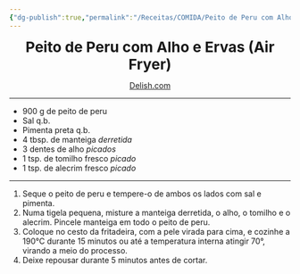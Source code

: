 ```yaml
---
{"dg-publish":true,"permalink":"/Receitas/COMIDA/Peito de Peru com Alho e Ervas (Air Fryer)/"}
---
```


<div style="text-align: center;"> <span style="font-size: 26px;"><b> Peito de Peru com Alho e Ervas (Air Fryer) </b></span> </div>

<span class="center"> <center> [Delish.com](https://www.delish.com/holiday-recipes/thanksgiving/a28638321/air-fryer-turkey-recipe/) </center></span>

---
- 900 g de peito de peru
- Sal q.b.    
- Pimenta preta q.b.
- 4 tbsp. de manteiga *derretida*
- 3 dentes de alho *picados*
- 1 tsp. de tomilho fresco *picado*
- 1 tsp. de alecrim fresco *picado*
---
1. Seque o peito de peru e tempere-o de ambos os lados com sal e pimenta. 
2. Numa tigela pequena, misture a manteiga derretida, o alho, o tomilho e o alecrim. Pincele manteiga em todo o peito de peru. 
3. Coloque no cesto da fritadeira, com a pele virada para cima, e cozinhe a 190°C durante 15 minutos ou até a temperatura interna atingir 70°, virando a meio do processo.
4. Deixe repousar durante 5 minutos antes de cortar.